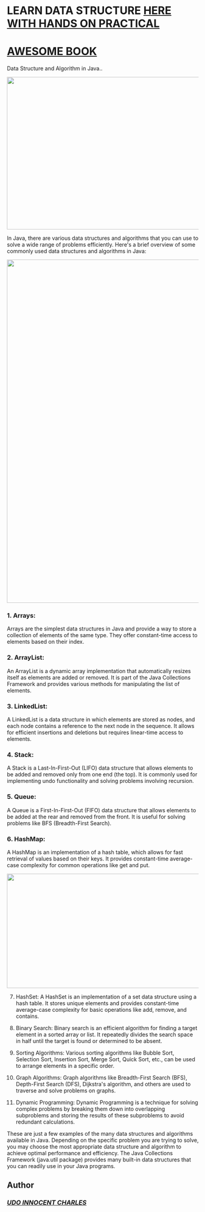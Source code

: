 # LEARN DATA STRUCTURE [HERE WITH HANDS ON PRACTICAL](https://neetcode.io/practice)
# [AWESOME BOOK](https://github.com/Innocentsax/JAVA_BEGINNERS_ROADMAP_RESOURCES/blob/main/JAVA%20-%20Coding%20Interview%20QnA_221125_185006.pdf)
Data Structure and  Algorithm in Java..


<img src="https://www.tutorialspoint.com/dsa_using_java/images/dsa-using-java-mini-logo.jpg" height="400" width="1000">

In Java, there are various data structures and algorithms that you can use to solve a wide range of problems efficiently. Here's a brief overview of some commonly used data structures and algorithms in Java:

<img src="https://encrypted-tbn0.gstatic.com/images?q=tbn:ANd9GcRG89EvymW_oARDLObo8u18xNOqOR_r9naJqw&usqp=CAU" width="900">

### 1. Arrays:
Arrays are the simplest data structures in Java and provide a way to store a collection of elements of the same type. They offer constant-time access to elements based on their index.

### 2. ArrayList:
An ArrayList is a dynamic array implementation that automatically resizes itself as elements are added or removed. It is part of the Java Collections Framework and provides various methods for manipulating the list of elements.

### 3. LinkedList:
A LinkedList is a data structure in which elements are stored as nodes, and each node contains a reference to the next node in the sequence. It allows for efficient insertions and deletions but requires linear-time access to elements.

### 4. Stack:
A Stack is a Last-In-First-Out (LIFO) data structure that allows elements to be added and removed only from one end (the top). It is commonly used for implementing undo functionality and solving problems involving recursion.

### 5. Queue:
A Queue is a First-In-First-Out (FIFO) data structure that allows elements to be added at the rear and removed from the front. It is useful for solving problems like BFS (Breadth-First Search).

### 6. HashMap:
A HashMap is an implementation of a hash table, which allows for fast retrieval of values based on their keys. It provides constant-time average-case complexity for common operations like get and put.


<img src="https://encrypted-tbn0.gstatic.com/images?q=tbn:ANd9GcTYzPz71RGSByHKHl8CE4cClOZcdKdRe3Q7iw&usqp=CAU" width="700" height="300">

7. HashSet:
A HashSet is an implementation of a set data structure using a hash table. It stores unique elements and provides constant-time average-case complexity for basic operations like add, remove, and contains.

8. Binary Search:
Binary search is an efficient algorithm for finding a target element in a sorted array or list. It repeatedly divides the search space in half until the target is found or determined to be absent.

9. Sorting Algorithms:
Various sorting algorithms like Bubble Sort, Selection Sort, Insertion Sort, Merge Sort, Quick Sort, etc., can be used to arrange elements in a specific order.

10. Graph Algorithms:
Graph algorithms like Breadth-First Search (BFS), Depth-First Search (DFS), Dijkstra's algorithm, and others are used to traverse and solve problems on graphs.

11. Dynamic Programming:
Dynamic Programming is a technique for solving complex problems by breaking them down into overlapping subproblems and storing the results of these subproblems to avoid redundant calculations.

These are just a few examples of the many data structures and algorithms available in Java. Depending on the specific problem you are trying to solve, you may choose the most appropriate data structure and algorithm to achieve optimal performance and efficiency. The Java Collections Framework (java.util package) provides many built-in data structures that you can readily use in your Java programs.

## Author
 ### ___[UDO INNOCENT CHARLES](https://github.com/Innocentsax)___
